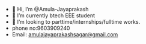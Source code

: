 - 👋 Hi, I’m @Amula-Jayaprakash
- 🌱 I’m currently btech EEE student
- 💞️ I’m looking to parttime/internships/fulltime works.
-  phone no:9603909240
-  Email: amulajayaprakashsagar@gmail.com

<!---
Amula-Jayaprakash/Amula-Jayaprakash is a ✨ special ✨ repository because its `README.md` (this file) appears on your GitHub profile.
You can click the Preview link to take a look at your changes.
--->

